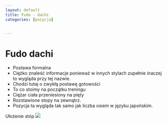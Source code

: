 ```yaml
---
layout: default
title: Fudo - dachi
categories: [pozycja]


---
```

# Fudo dachi

* Postawa formalna
* Ciężko znaleść informacje ponieważ w innych stylach zupełnie inaczej to wygląda przy tej nazwie.
* Chodzi tutaj o zwykłą postawę gotowości
* To co stoimy na początku treningu
* Ciężar ciała przeniesiony na pięty
* Rozstawione stopy na zewnątrz. 
* Pozycja ta wygląda tak samo jak liczba osiem w języku japońskim.

Ułożenie stóp
![][pozycja-stop]

[pozycja-stop]: /images/karate_pozycje/fudo-dachi.png